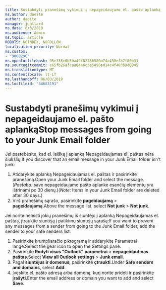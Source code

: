 ```yaml
---
title: Sustabdyti pranešimų vykimui į nepageidaujamo el. pašto aplanką programoje "Outlook" žiniatinklyje
ms.author: daeite
author: daeite
manager: joallard
ms.date: 6/3/2019
ms.audience: Admin
ms.topic: article
ROBOTS: NOINDEX, NOFOLLOW
localization_priority: Normal
ms.custom:
- "9000290"
ms.openlocfilehash: 95e338e0b5ba49f82286580a74a450efb7f00b31
ms.sourcegitcommit: c65fb26afcaa8446c3e5490ed14c4f403b9d0945
ms.translationtype: MT
ms.contentlocale: lt-LT
ms.lasthandoff: 06/03/2019
ms.locfileid: "34683191"
---
```

# <a name="stop-messages-from-going-to-your-junk-email-folder"></a><span data-ttu-id="55f84-102">Sustabdyti pranešimų vykimui į nepageidaujamo el. pašto aplanką</span><span class="sxs-lookup"><span data-stu-id="55f84-102">Stop messages from going to your Junk Email folder</span></span>

<span data-ttu-id="55f84-103">Jei pastebėsite, kad el. laišką į aplanką Nepageidaujamas el. paštas nėra šiukšlių:</span><span class="sxs-lookup"><span data-stu-id="55f84-103">If you discover that an email message in your Junk Email folder isn't junk:</span></span>

1. <span data-ttu-id="55f84-104">Atidarykite aplanką Nepageidaujamas el. paštas ir pasirinkite pranešimą.</span><span class="sxs-lookup"><span data-stu-id="55f84-104">Open your Junk Email folder and select the message.</span></span> <span data-ttu-id="55f84-105">(*Pastaba:* savo nepageidaujamo pašto aplanke esančių elementų yra ištrinami po 30 dienų.)</span><span class="sxs-lookup"><span data-stu-id="55f84-105">(*Note:* Items in your Junk Email folder are deleted after 30 days.)</span></span>
1. <span data-ttu-id="55f84-106">Virš pranešimų sąrašo, pasirinkite **pageidaujamą** > **pageidaujamą**.</span><span class="sxs-lookup"><span data-stu-id="55f84-106">Above the message list, select **Not junk** > **Not junk**.</span></span>

<span data-ttu-id="55f84-107">Jei norite neleisti jokių pranešimų iš siuntėjo į aplanką Nepageidaujamas el. paštas, įtraukite siuntėją į patikimų siuntėjų sąrašą:</span><span class="sxs-lookup"><span data-stu-id="55f84-107">If you want to prevent any messages from a sender from going to the Junk Email folder, add the sender to your safe senders list:</span></span>

1. <span data-ttu-id="55f84-108">Pasirinkite krumpliaračio piktogramą ir atidarykite Parametrai lange.</span><span class="sxs-lookup"><span data-stu-id="55f84-108">Select the gear icon to open the Settings pane.</span></span>
1. <span data-ttu-id="55f84-109">Pasirinkite **Rodyti visus "Outlook" parametrai** > **nepageidautinas paštas**.</span><span class="sxs-lookup"><span data-stu-id="55f84-109">Select **View all Outlook settings** > **Junk email**.</span></span>
1. <span data-ttu-id="55f84-110">Pagal **siuntėjus ir domenus**, pasirinkite **çtraukti**.</span><span class="sxs-lookup"><span data-stu-id="55f84-110">Under **Safe senders and domains**, select **Add**.</span></span>
1. <span data-ttu-id="55f84-111">Įveskite el. pašto adresą arba domeną, kurį norite pridėti ir pasirinkite **įrašyti**.</span><span class="sxs-lookup"><span data-stu-id="55f84-111">Enter the email address or domain you want to add and select **Save**.</span></span>